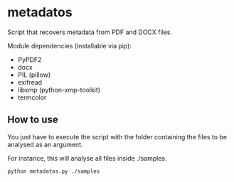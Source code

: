# metadatos
Script that recovers metadata from PDF and DOCX files. 

Module dependencies (installable via pip): 
* PyPDF2
* docx
* PIL (pillow)
* exifread
* libxmp (python-xmp-toolkit)
* termcolor

## How to use
You just have to execute the script with the folder containing the files to be analysed as an argument. 

For instance, this will analyse all files inside ./samples. 
```
python metadatos.py ./samples
```